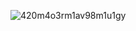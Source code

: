 ![420m4o3rm1av98m1u1gy](https://user-images.githubusercontent.com/76423272/162608482-44c23bdf-1eb9-4b62-b686-2d5119b05926.png)
